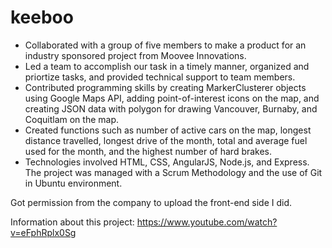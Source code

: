 # keeboo

-	Collaborated with a group of five members to make a product for an industry sponsored project from Moovee Innovations.
-	Led a team to accomplish our task in a timely manner, organized and priortize tasks, and provided technical support to team members. 
-	Contributed programming skills by creating MarkerClusterer objects using Google Maps API, adding point-of-interest icons on the map,     and creating JSON data with polygon for drawing Vancouver, Burnaby, and Coquitlam on the map.
-	Created functions such as number of active cars on the map, longest distance travelled, longest drive of the month, total and average fuel used for the month, and the highest number of hard brakes. 
-	Technologies involved HTML, CSS, AngularJS, Node.js, and Express. The project was managed with a Scrum Methodology and the use of Git    in Ubuntu environment.

Got permission from the company to upload the front-end side I did.

Information about this project:
https://www.youtube.com/watch?v=eFphRplx0Sg
